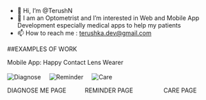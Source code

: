 - 👋 Hi, I’m @TerushN
- 👀 I am an Optometrist and I’m interested in Web and Mobile App Development especially medical apps to help my patients
- 📫 How to reach me : terushka.dev@gmail.com

##EXAMPLES OF WORK 

Mobile App: Happy Contact Lens Wearer <br> <br>
![Diagnose](https://user-images.githubusercontent.com/98254788/150837232-987c5444-7751-4376-a248-718c09f925e7.jpg) &nbsp;&nbsp;&nbsp;
![Reminder](https://user-images.githubusercontent.com/98254788/150837237-8582325b-4013-4d6e-b1b8-be4997c749be.jpg) &nbsp;&nbsp;&nbsp;
![Care](https://user-images.githubusercontent.com/98254788/150837240-282e4efd-3319-4e73-9f8a-3bed2ffde429.jpg)<br>

 DIAGNOSE ME PAGE &nbsp;&nbsp;&nbsp;&nbsp;&nbsp;&nbsp;&nbsp;&nbsp;&nbsp; REMINDER PAGE &nbsp;&nbsp;&nbsp;&nbsp;&nbsp;&nbsp;&nbsp;&nbsp;&nbsp; &nbsp;&nbsp;&nbsp;&nbsp;&nbsp;&nbsp;
 CARE PAGE   

<!---
TerushN/TerushN is a ✨ special ✨ repository because its `README.md` (this file) appears on your GitHub profile.
You can click the Preview link to take a look at your changes.
--->
 
